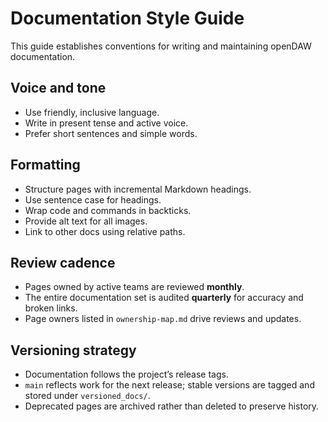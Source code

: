 # Documentation Style Guide

This guide establishes conventions for writing and maintaining openDAW documentation.

## Voice and tone

- Use friendly, inclusive language.
- Write in present tense and active voice.
- Prefer short sentences and simple words.

## Formatting

- Structure pages with incremental Markdown headings.
- Use sentence case for headings.
- Wrap code and commands in backticks.
- Provide alt text for all images.
- Link to other docs using relative paths.

## Review cadence

- Pages owned by active teams are reviewed **monthly**.
- The entire documentation set is audited **quarterly** for accuracy and broken links.
- Page owners listed in `ownership-map.md` drive reviews and updates.

## Versioning strategy

- Documentation follows the project’s release tags.
- `main` reflects work for the next release; stable versions are tagged and stored under `versioned_docs/`.
- Deprecated pages are archived rather than deleted to preserve history.
